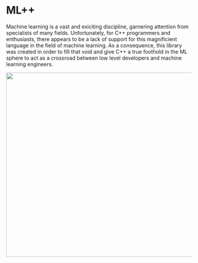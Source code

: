 # ML++

Machine learning is a vast and exiciting discipline, garnering attention from specialists of many fields. Unfortunately, for C++ programmers and enthusiasts, there appears to be a lack of support for this magnificient language in the field of machine learning. As a consequence, this library was created in order to fill that void and give C++ a true foothold in the ML sphere to act as a crossroad between low level developers and machine learning engineers. 

<p align="center">
    <img src="https://user-images.githubusercontent.com/78002988/119920911-f3338d00-bf21-11eb-89b3-c84bf7c9f4ac.gif" 
    width = 800 height = 500>
</p>
